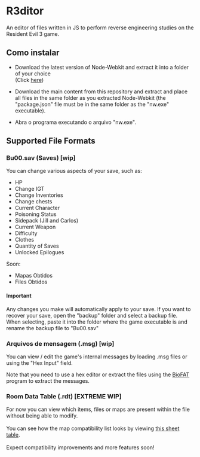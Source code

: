 # R3ditor
An editor of files written in JS to perform reverse engineering studies on the Resident Evil 3 game.

## Como instalar
- Download the latest version of Node-Webkit and extract it into a folder of your choice<br>(Click <a href="http://nwjs.io" target="_blank">here</a>)

- Download the main content from this repository and extract and place all files in the same folder as you extracted Node-Webkit (the "package.json" file must be in the same folder as the "nw.exe" executable).
- Abra o programa executando o arquivo "nw.exe".

## Supported File Formats

### Bu00.sav (Saves) [wip]
You can change various aspects of your save, such as:

- HP
- Change IGT
- Change Inventories
- Change chests
- Current Character
- Poisoning Status
- Sidepack (Jill and Carlos)
- Current Weapon
- Difficulty
- Clothes
- Quantity of Saves
- Unlocked Epilogues

Soon:

- Mapas Obtidos
- Files Obtidos

#### Important
Any changes you make will automatically apply to your save.
If you want to recover your save, open the "backup" folder and select a backup file. <br>
When selecting, paste it into the folder where the game executable is and rename the backup file to "Bu00.sav"

### Arquivos de mensagem (.msg) [wip]
You can view / edit the game's internal messages by loading .msg files or using the "Hex Input" field.

Note that you need to use a hex editor or extract the files using the <a href="https://www.romhacking.net/utilities/1019/" target="_blank">BioFAT</a> program to extract the messages.

### Room Data Table (.rdt) [EXTREME WIP]
For now you can view which items, files or maps are present within the file without being able to modify.<br><br>
You can see how the map compatibility list looks by viewing <a href="https://docs.google.com/spreadsheets/d/1HviJVXH_3NpgZEdMI1Cdplyqqy3IUm92QJE5c7CF1_w" target="_blank">this sheet table</a>.<br><br>
Expect compatibility improvements and more features soon!
